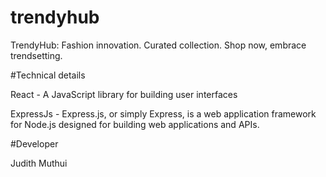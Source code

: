 # trendyhub
TrendyHub: Fashion innovation. Curated collection. Shop now, embrace trendsetting.

#Technical details

React - A JavaScript library for building user interfaces

ExpressJs - Express.js, or simply Express, is a web application framework for Node.js designed for building web applications and APIs.

#Developer

Judith Muthui
